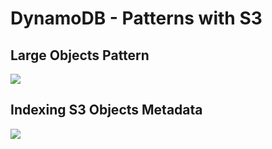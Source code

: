 # DynamoDB - Patterns with S3

## Large Objects Pattern

![](2022-05-17-08-43-30.png)

## Indexing S3 Objects Metadata

![](2022-05-17-08-44-02.png)